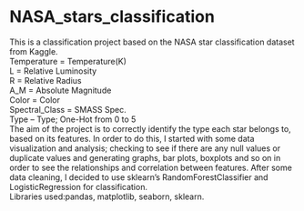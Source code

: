 # NASA_stars_classification


This is a classification project based on the NASA star classification dataset from Kaggle.<br> 
Temperature = Temperature(K)<br>
L = Relative Luminosity<br>
R = Relative Radius<br>
A_M = Absolute Magnitude<br>
Color = Color<br>
Spectral_Class = SMASS Spec.<br>
Type – Type; One-Hot from 0 to 5<br>
The aim of the project is to correctly identify the type each star belongs to, based on its features. In order to do this, I started with some data visualization and analysis; checking to see if there are any null values or duplicate values and generating graphs, bar plots, boxplots and so on in order to see the relationships and correlation between features. 
After some data cleaning, I decided to use sklearn’s RandomForestClassifier and LogisticRegression for classification.<br> 
Libraries used:pandas, matplotlib, seaborn, sklearn.
